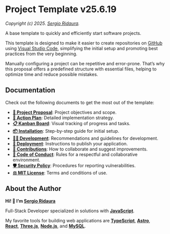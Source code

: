 # Project Template v25.6.19

_Copyright (c) 2025. [Sergio Ridaura](https://github.com/sergio-ridaura)._

A base template to quickly and efficiently start software projects.

This template is designed to make it easier to create repositories on [GitHub](https://github.com/) using [Visual Studio Code](https://code.visualstudio.com/), simplifying the initial setup and promoting best practices from the very beginning.

Manually configuring a project can be repetitive and error-prone. That’s why this proposal offers a predefined structure with essential files, helping to optimize time and reduce possible mistakes.

## Documentation

Check out the following documents to get the most out of the template:

- **[🌟 Project Proposal](docs/PROPOSAL.md)**: Project objectives and scope.
- **[🔧 Action Plan](docs/ACTION_PLAN.md)**: Detailed implementation strategy.
- **[📋 Kanban Board](docs/KANBAN.md)**: Visual tracking of progress and tasks.
- **[📦 Installation](docs/INSTALL.md)**: Step-by-step guide for initial setup.
- **[👨‍💻 Development](docs/DEVELOP.md)**: Recommendations and guidelines for development.
- **[🚀 Deployment](docs/DEPLOY.md)**: Instructions to publish your application.
- **[🤝 Contributions](docs/CONTRIBUTING.md)**: How to collaborate and suggest improvements.
- **[📜 Code of Conduct](docs/CODE_OF_CONDUCT.md)**: Rules for a respectful and collaborative environment.
- **[🛡️ Security Policy](docs/SECURITY.md)**: Procedures for reporting vulnerabilities.
- **[⚖️ MIT License](LICENSE)**: Terms and conditions of use.

## About the Author

**Hi! 👋 I’m [Sergio Ridaura](https://github.com/sergio-ridaura)**

Full-Stack Developer specialized in solutions with **[JavaScript](https://developer.mozilla.org/docs/Web/JavaScript)**.

My favorite tools for building web applications are **[TypeScript](https://www.typescriptlang.org/)**, **[Astro](https://astro.build/)**, **[React](https://react.dev/)**, **[Three.js](https://threejs.org/)**, **[Node.js](https://nodejs.org/)**, and **[MySQL](https://www.mysql.com/)**.
